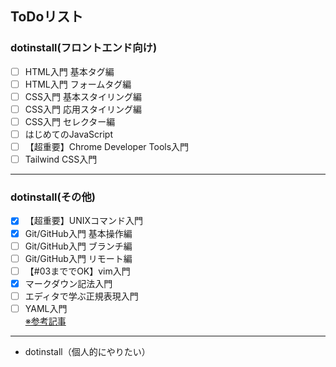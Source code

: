 ## ToDoリスト
### dotinstall(フロントエンド向け)
- [ ] HTML入門 基本タグ編
- [ ] HTML入門 フォームタグ編
- [ ] CSS入門 基本スタイリング編
- [ ] CSS入門 応用スタイリング編
- [ ] CSS入門 セレクター編
- [ ] はじめてのJavaScript
- [ ] 【超重要】Chrome Developer Tools入門
- [ ] Tailwind CSS入門
---
### dotinstall(その他)
- [x] 【超重要】UNIXコマンド入門
- [x] Git/GitHub入門 基本操作編
- [ ] Git/GitHub入門 ブランチ編
- [ ] Git/GitHub入門 リモート編
- [ ] 【#03まででOK】vim入門
- [x] マークダウン記法入門
- [ ] エディタで学ぶ正規表現入門
- [ ] YAML入門  
[※参考記事](https://qiita.com/yamadagenki/items/3b8b0ce8df0117b9af8e)
---
- dotinstall（個人的にやりたい）
